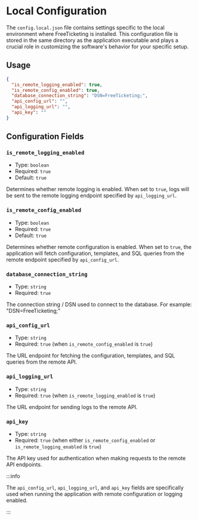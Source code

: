 # Local Configuration

The `config.local.json` file contains settings specific to the local environment where FreeTicketing is installed. This configuration file is stored in the same directory as the application executable and plays a crucial role in customizing the software's behavior for your specific setup.

## Usage

```json
{
  "is_remote_logging_enabled": true,
  "is_remote_config_enabled": true,
  "database_connection_string": "DSN=FreeTicketing;",
  "api_config_url": "",
  "api_logging_url": "",
  "api_key": ""
}
```

## Configuration Fields

### `is_remote_logging_enabled`

- Type: `boolean`
- Required: `true`
- Default: `true`

Determines whether remote logging is enabled. When set to `true`, logs will be sent to the remote logging endpoint specified by `api_logging_url`.

### `is_remote_config_enabled`

- Type: `boolean`
- Required: `true`
- Default: `true`

Determines whether remote configuration is enabled. When set to `true`, the application will fetch configuration, templates, and SQL queries from the remote endpoint specified by `api_config_url`.

### `database_connection_string`

- Type: `string`
- Required: `true`

The connection string / DSN used to connect to the database. For example: "DSN=FreeTicketing;"

### `api_config_url`

- Type: `string`
- Required: `true` (when `is_remote_config_enabled` is `true`)

The URL endpoint for fetching the configuration, templates, and SQL queries from the remote API.

### `api_logging_url`

- Type: `string`
- Required: `true` (when `is_remote_logging_enabled` is `true`)

The URL endpoint for sending logs to the remote API.

### `api_key`

- Type: `string`
- Required: `true` (when either `is_remote_config_enabled` or `is_remote_logging_enabled` is `true`)

The API key used for authentication when making requests to the remote API endpoints.

:::info

The `api_config_url`, `api_logging_url`, and `api_key` fields are specifically used when running the application with remote configuration or logging enabled.

:::
